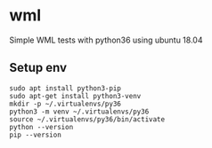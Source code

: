 # wml
Simple WML tests with python36 using ubuntu 18.04

## Setup env
```
sudo apt install python3-pip
sudo apt-get install python3-venv
mkdir -p ~/.virtualenvs/py36
python3 -m venv ~/.virtualenvs/py36
source ~/.virtualenvs/py36/bin/activate
python --version
pip --version
```
